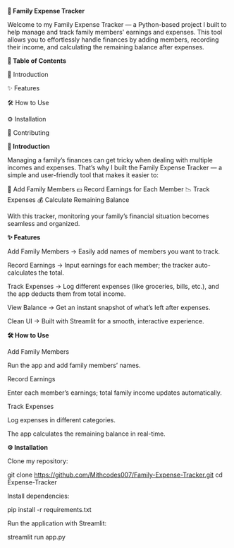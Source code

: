 **🏦 Family Expense Tracker**

Welcome to my Family Expense Tracker — a Python-based project I built to help manage and track family members' earnings and expenses. This tool allows you to effortlessly handle finances by adding members, recording their income, and calculating the remaining balance after expenses.

**📑 Table of Contents**

🧾 Introduction

✨ Features

🛠️ How to Use

⚙️ Installation

🙌 Contributing

**🧾 Introduction**

Managing a family’s finances can get tricky when dealing with multiple incomes and expenses. That’s why I built the Family Expense Tracker — a simple and user-friendly tool that makes it easier to:

💼 Add Family Members
💵 Record Earnings for Each Member
📉 Track Expenses
💰 Calculate Remaining Balance

With this tracker, monitoring your family’s financial situation becomes seamless and organized.

**✨ Features**

Add Family Members → Easily add names of members you want to track.

Record Earnings → Input earnings for each member; the tracker auto-calculates the total.

Track Expenses → Log different expenses (like groceries, bills, etc.), and the app deducts them from total income.

View Balance → Get an instant snapshot of what’s left after expenses.

Clean UI → Built with Streamlit for a smooth, interactive experience.

**🛠️ How to Use**

Add Family Members

Run the app and add family members’ names.

Record Earnings

Enter each member’s earnings; total family income updates automatically.

Track Expenses

Log expenses in different categories.

The app calculates the remaining balance in real-time.

**⚙️ Installation**

Clone my repository:

git clone https://github.com/Mithcodes007/Family-Expense-Tracker.git
cd Expense-Tracker


Install dependencies:

pip install -r requirements.txt


Run the application with Streamlit:

streamlit run app.py

